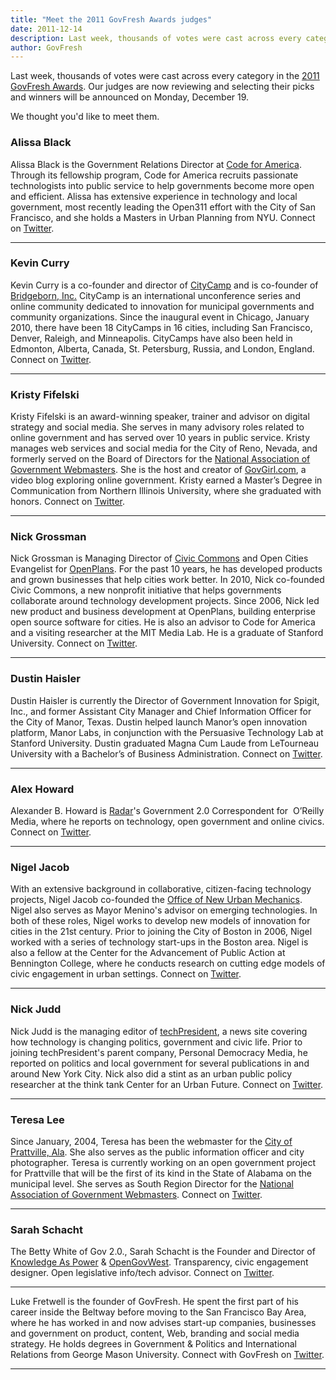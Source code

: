 ```yaml
---
title: "Meet the 2011 GovFresh Awards judges"
date: 2011-12-14
description: Last week, thousands of votes were cast across every category in the 2011 GovFresh Awards. Our judges are now reviewing and selecting their picks and winners will be announced on Monday, December 19.
author: GovFresh
---
```


Last week, thousands of votes were cast across every category in the <a href="http://awards.govfresh.com/">2011 GovFresh Awards</a>. Our judges are now reviewing and selecting their picks and winners will be announced on Monday, December 19.

We thought you'd like to meet them.

<h3>Alissa Black</h3>
Alissa Black is the Government Relations Director at <a href="http://www.codeforamerica.org">Code for America</a>. Through its fellowship program, Code for America recruits passionate technologists into public service to help governments become more open and efficient. Alissa has extensive experience in technology and local government, most recently leading the Open311 effort with the City of San Francisco, and she holds a Masters in Urban Planning from NYU. Connect on <a href="http://twitter.com/alissa007">Twitter</a>.

<hr />

<h3>Kevin Curry</h3>
Kevin Curry is a co-founder and director of <a href="http://citycamp.us/">CityCamp</a> and is co-founder of <a href="http://bridgeborn.com/">Bridgeborn, Inc.</a> CityCamp is an international unconference series and online community dedicated to innovation for municipal governments and community organizations. Since the inaugural event in Chicago, January 2010, there have been 18 CityCamps in 16 cities, including San Francisco, Denver, Raleigh, and Minneapolis. CityCamps have also been held in Edmonton, Alberta, Canada, St. Petersburg, Russia, and London, England. Connect on <a href="http://twitter.com/kmcurry">Twitter</a>.

<hr />

<h3>Kristy Fifelski</h3>
Kristy Fifelski is an award-winning speaker, trainer and advisor on digital strategy and social media. She serves in many advisory roles related to online government and has served over 10 years in public service. Kristy manages web services and social media for the City of Reno, Nevada, and formerly served on the Board of Directors for the <a href="http://nagw.org">National Association of Government Webmasters</a>. She is the host and creator of <a href="http://GovGirl.com">GovGirl.com</a>, a video blog exploring online government. Kristy earned a Master’s Degree in Communication from Northern Illinois University, where she graduated with honors. Connect on <a href="http://twitter.com/kristyfifelski">Twitter</a>.

<hr />

<h3>Nick Grossman</h3>
Nick Grossman is Managing Director of <a href="http://civiccommons.org">Civic Commons</a> and Open Cities Evangelist for <a href="http://openplans.org">OpenPlans</a>. For the past 10 years, he has developed products and grown businesses that help cities work better. In 2010, Nick co-founded Civic Commons, a new nonprofit initiative that helps governments collaborate around technology development projects. Since 2006, Nick led new product and business development at OpenPlans, building enterprise open source software for cities. He is also an advisor to Code for America and a visiting researcher at the MIT Media Lab. He is a graduate of Stanford University. Connect on <a href="http://twitter.com/#!/nickgrossman">Twitter</a>.

<hr />

<h3>Dustin Haisler</h3>
Dustin Haisler is currently the Director of Government Innovation for Spigit, Inc., and former Assistant City Manager and Chief Information Officer for the City of Manor, Texas. Dustin helped launch Manor’s open innovation platform, Manor Labs, in conjunction with the Persuasive Technology Lab at Stanford University. Dustin graduated Magna Cum Laude from LeTourneau University with a Bachelor’s of Business Administration. Connect on <a href="http://twitter.com/dustinhaisler">Twitter</a>.

<hr />

<h3>Alex Howard</h3>
Alexander B. Howard is <a href="http://radar.oreilly.com/alexh">Radar</a>'s Government 2.0 Correspondent for  O’Reilly Media, where he reports on technology, open government and online civics. Connect on <a href="http://twitter.com/digiphile">Twitter</a>.

<hr />

<h3>Nigel Jacob</h3>
With an extensive background in collaborative, citizen-facing technology projects, Nigel Jacob co-founded the <a href="http://www.newurbanmechanics.org/">Office of New Urban Mechanics</a>. Nigel also serves as Mayor Menino's advisor on emerging technologies. In both of these roles, Nigel works to develop new models of innovation for cities in the 21st century. Prior to joining the City of Boston in 2006, Nigel worked with a series of technology start-ups in the Boston area. Nigel is also a fellow at the Center for the Advancement of Public Action at Bennington College, where he conducts research on cutting edge models of civic engagement in urban settings. Connect on <a href="http://twitter.com/#!/nsjacob">Twitter</a>.

<hr />

<h3>Nick Judd</h3>
Nick Judd is the managing editor of <a href="http://techPresident.com">techPresident</a>, a news site covering how technology is changing politics, government and civic life. Prior to joining techPresident's parent company, Personal Democracy Media, he reported on politics and local government for several publications in and around New York City. Nick also did a stint as an urban public policy researcher at the think tank Center for an Urban Future. Connect on <a href="http://twitter.com/nclarkjudd">Twitter</a>.

<hr />

<h3>Teresa Lee</h3>
Since January, 2004, Teresa has been the webmaster for the <a href="http://www.prattvilleal.gov">City of Prattville, Ala</a>. She also serves as the public information officer and city photographer. Teresa is currently working on an open government project for Prattville that will be the first of its kind in the State of Alabama on the municipal level. She serves as South Region Director for the <a href="http://nagw.org">National Association of Government Webmasters</a>. Connect on <a href="http://www.twitter.com/TeresaMLee">Twitter</a>.

<hr />

<h3>Sarah Schacht</h3>
The Betty White of Gov 2.0., Sarah Schacht is the Founder and Director of <a href="http://knowledgeaspower.org">Knowledge As Power</a> &amp; <a href="http://OpenGovWest.org">OpenGovWest</a>. Transparency, civic engagement designer. Open legislative info/tech advisor. Connect on <a href="http://twitter.com/SarahSchacht">Twitter</a>.

<hr />

Luke Fretwell is the founder of GovFresh. He spent the first part of his career inside the Beltway before moving to the San Francisco Bay Area, where he has worked in and now advises start-up companies, businesses and government on product, content, Web, branding and social media strategy. He holds degrees in Government &amp; Politics and International Relations from George Mason University. Connect with GovFresh on <a href="http://twitter.com/govfresh">Twitter</a>.

<hr />
